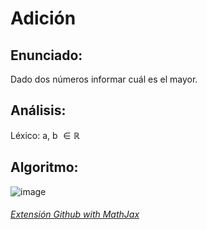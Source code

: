 # Adición

## Enunciado:
Dado dos números informar cuál es el mayor.

## Análisis:
  
  Léxico: a, b $\in  \mathbb{R}$
  
## Algoritmo:

  ![image](https://lh3.googleusercontent.com/-Q75h3lGn-Rg/WOvTOUjLvmI/AAAAAAAAGWU/pKx3C9-AltEL_JqVsNcNzj44yGhS8thAACJoC/w382-h429-p-rw/Mayor.png)


###### [Extensión Github with MathJax](https://chrome.google.com/webstore/detail/github-with-mathjax/ioemnmodlmafdkllaclgeombjnmnbima?hl=en)
